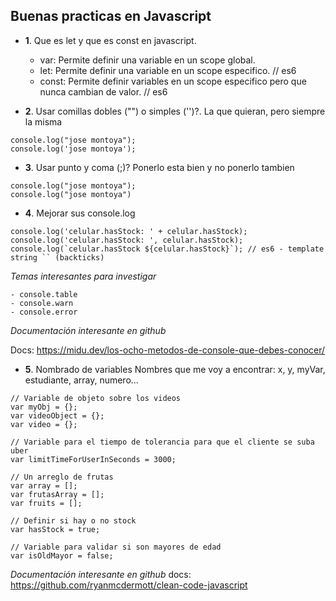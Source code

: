 ## Buenas practicas en Javascript

- **1**. Que es let y que es const en javascript.
    - var: Permite definir una variable en un scope global.
    - let: Permite definir una variable en un scope especifico. // es6
    - const: Permite definir variables en un scope especifico pero que nunca cambian de valor. // es6

- **2**. Usar comillas dobles ("") o simples ('')?. 
    La que quieran, pero siempre la misma
```
console.log("jose montoya");
console.log('jose montoya');
```

- **3**. Usar punto y coma (;)?
    Ponerlo esta bien y no ponerlo tambien
```
console.log("jose montoya");
console.log("jose montoya")
```

- **4**. Mejorar sus console.log
```
console.log('celular.hasStock: ' + celular.hasStock);
console.log('celular.hasStock: ', celular.hasStock);
console.log(`celular.hasStock ${celular.hasStock}`); // es6 - template string `` (backticks)
```
*Temas interesantes para investigar*

    - console.table
    - console.warn
    - console.error

*Documentación interesante en github*

Docs: https://midu.dev/los-ocho-metodos-de-console-que-debes-conocer/

- **5**. Nombrado de variables
    Nombres que me voy a encontrar: x, y, myVar, estudiante, array, numero...
```
// Variable de objeto sobre los videos 
var myObj = {};
var videoObject = {};
var video = {};

// Variable para el tiempo de tolerancia para que el cliente se suba uber
var limitTimeForUserInSeconds = 3000;

// Un arreglo de frutas
var array = [];
var frutasArray = [];
var fruits = [];

// Definir si hay o no stock
var hasStock = true;

// Variable para validar si son mayores de edad
var isOldMayor = false;
```
*Documentación interesante en github*
docs: https://github.com/ryanmcdermott/clean-code-javascript
